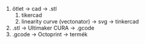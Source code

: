 1. ötlet -> cad -> .stl
   1. tikercad
   2. linearity curve (vectonator) -> svg -> tinkercad
2. .stl -> Ultimaker CURA -> .gcode
3. .gcode -> Octoprint -> termék
